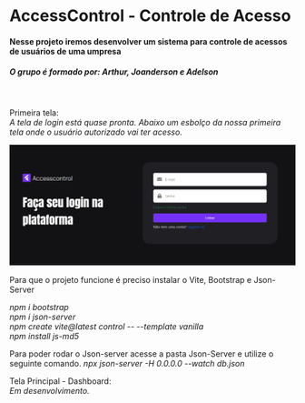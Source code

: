 # AccessControl - Controle de Acesso

#### Nesse projeto iremos desenvolver um sistema para controle de acessos de usuários de uma umpresa
##### O grupo é formado por: Arthur, Joanderson e Adelson

<br>

Primeira tela:<br>
*A tela de login está quase pronta. Abaixo um esbolço da nossa primeira tela onde o usuário autorizado vai ter acesso.*

![Tela de Login](./img/tela_login.png)

Para que o projeto funcione é preciso instalar o Vite, Bootstrap e Json-Server

*npm i bootstrap* <br>
*npm i json-server*<br>
*npm create vite@latest control -- --template vanilla*<br>
*npm install js-md5*

Para poder rodar o Json-server acesse a pasta Json-Server e utilize o seguinte comando.
*npx json-server -H 0.0.0.0 --watch db.json*


Tela Principal - Dashboard:<br>
*Em desenvolvimento.*
